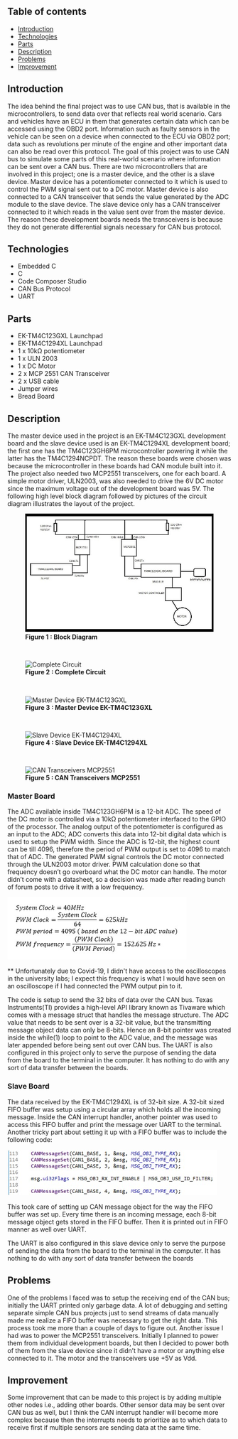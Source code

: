 ## Table of contents
* [Introduction](#introduction)
* [Technologies](#technologies)
* [Parts](#parts)
* [Description](#description)
* [Problems](#problems)
* [Improvement](#improvement)

## Introduction
The idea behind the final project was to use CAN bus, that is available in the microcontrollers, to send data over that reflects real world scenario. Cars and vehicles have an ECU in them that generates certain data which can be accessed using the OBD2 port. Information such as faulty sensors in the vehicle can be seen on a device when connected to the ECU via OBD2 port; data such as revolutions per minute of the engine and other important data can also be read over this protocol. The goal of this project was to use CAN bus to simulate some parts of this real-world scenario where information can be sent over a CAN bus. There are two microcontrollers that are involved in this project; one is a master device, and the other is a slave device. Master device has a potentiometer connected to it which is used to control the PWM signal sent out to a DC motor. Master device is also connected to a CAN transceiver that sends the value generated by the ADC module to the slave device. The slave device only has a CAN transceiver connected to it which reads in the value sent over from the master device. The reason these development boards needs the transceivers is because they do not generate differential signals necessary for CAN bus protocol.

## Technologies
* Embedded C
* C
* Code Composer Studio
* CAN Bus Protocol
* UART 

## Parts
* EK-TM4C123GXL Launchpad
*	EK-TM4C1294XL Launchpad
*	1 x 10kΩ potentiometer
*	1 x ULN 2003
*	1 x DC Motor
*	2 x MCP 2551 CAN Transceiver 
*	2 x USB cable
* Jumper wires
*	Bread Board

## Description
The master device used in the project is an EK-TM4C123GXL development board and the slave device used is an EK-TM4C1294XL development board; the first one has the TM4C123GH6PM microcontroller powering it while the latter has the TM4C1294NCPDT. The reason these boards were chosen was because the microcontroller in these boards had CAN module built into it. The project also needed two MCP2551 transceivers, one for each board. A simple motor driver, ULN2003, was also needed to drive the 6V DC motor since the maximum voltage out of the development board was 5V. The following high level block diagram followed by pictures of the circuit diagram illustrates the layout of the project.

<figure>
  <img src="./images/block-diagram.jpg"
        alt="Block Diagram" />
 <figcaption><b>Figure 1 : Block Diagram</b></figcaption>
</figure>
&nbsp;
<figure>
  <img
  src="./images/board1.jpg"
  alt="Complete Circuit" />
 <figcaption style="padding-bottom: 1px;"><b>Figure 2 : Complete Circuit</b></figcaption>
</figure>
&nbsp;
<figure>
  <img
  src="./images/board2.jpg"
  alt="Master Device EK-TM4C123GXL">
 <figcaption><b>Figure 3 : Master Device EK-TM4C123GXL</b></figcaption>
</figure>
&nbsp;
<figure>
  <img
  src="./images/board3.jpg"
  alt="Slave Device EK-TM4C1294XL">
 <figcaption><b>Figure 4 : Slave Device EK-TM4C1294XL</b></figcaption>
</figure>
&nbsp;
<figure>
  <img
  src="./images/board4.jpg"
  alt="CAN Transceivers MCP2551">
 <figcaption><b>Figure 5 : CAN Transceivers MCP2551</b></figcaption>
</figure>

### Master Board
  The ADC available inside TM4C123GH6PM is a 12-bit ADC. The speed of the DC motor is controlled via a 10kΩ potentiometer interfaced to the GPIO of the processor. The analog output of the potentiometer is configured as an input to the ADC; ADC converts this data into 12-bit digital data which is used to setup the PWM width. Since the ADC is 12-bit, the highest count can be till 4096, therefore the period of PWM output is set to 4096 to match that of ADC. The generated PWM signal controls the DC motor connected through the ULN2003 motor driver. 
PWM calculation done so that frequency doesn’t go overboard what the DC motor can handle. The motor didn’t come with a datasheet, so a decision was made after reading bunch of forum posts to drive it with a low frequency. 

![Formula](./images/formula.jpg)

** Unfortunately due to Covid-19, I didn't have access to the oscilloscopes in the university labs; I expect this frequency is what I would have seen on an oscilloscope if I had connected the PWM output pin to it. 

The code is setup to send the 32 bits of data over the CAN bus. Texas Instruments(TI) provides a high-level API library known as Tivaware which comes with a message struct that handles the message structure. The ADC value that needs to be sent over is a 32-bit value, but the transmitting message object data can only be 8-bits. Hence an 8-bit pointer was created inside the while(1) loop to point to the ADC value, and the message was later appended before being sent out over CAN bus.
The UART is also configured in this project only to serve the purpose of sending the data from the board to the terminal in the computer. It has nothing to do with any sort of data transfer between the boards.

### Slave Board
  The data received by the EK-TM4C1294XL is of 32-bit size. A 32-bit sized FIFO buffer was setup using a circular array which holds all the incoming message. Inside the CAN interrupt handler, another pointer was used to access this FIFO buffer and print the message over UART to the terminal. Another tricky part about setting it up with a FIFO buffer was to include the following code: 

![code](./images/code-snip.jpg)

This took care of setting up CAN message object for the way the FIFO buffer was set up. Every time there is an incoming message, each 8-bit message object gets stored in the FIFO buffer. Then it is printed out in FIFO manner as well over UART.

The UART is also configured in this slave device only to serve the purpose of sending the data from the board to the terminal in the computer. It has nothing to do with any sort of data transfer between the boards
## Problems
One of the problems I faced was to setup the receiving end of the CAN bus; initially the UART printed only garbage data. A lot of debugging and setting separate simple CAN bus projects just to send streams of data manually made me realize a FIFO buffer was necessary to get the right data. This process took me more than a couple of days to figure out. Another issue I had was to power the MCP2551 transceivers. Initially I planned to power them from individual development boards, but then I decided to power both of them from the slave device since it didn’t have a motor or anything else connected to it. The motor and the transceivers use +5V as Vdd. 
## Improvement
Some improvement that can be made to this project is by adding multiple other nodes i.e., adding other boards. Other sensor data may be sent over CAN bus as well, but I think the CAN interrupt handler will become more complex because then the interrupts needs to prioritize as to which data to receive first if multiple sensors are sending data at the same time. 
